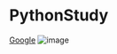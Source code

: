 # PythonStudy

[Google](https://www.google.com)
![image](https://user-images.githubusercontent.com/43135067/64004195-bec24f80-cb48-11e9-8abf-c9b47f61b737.png)
